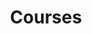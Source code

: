 ---
layout: category
title: Courses
description: Comprehensive documentation of my cybersecurity learning journey through industry-recognized platforms
subcategories:
  - title: Hack The Box
    url: /courses/hack-the-box
    description: Hack The Box Academy courses with skill assesments (CTF styled)
    identifier: htb

  - title: TryHackMe
    url: /courses/try-hack-me
    description: TryHackMe path-based courses
    identifier: thm
---